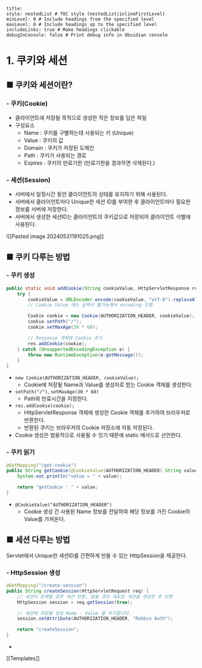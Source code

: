 ```table-of-contents
title: 
style: nestedList # TOC style (nestedList|inlineFirstLevel)
minLevel: 0 # Include headings from the specified level
maxLevel: 0 # Include headings up to the specified level
includeLinks: true # Make headings clickable
debugInConsole: false # Print debug info in Obsidian console
```

# 1. 쿠키와 세션
## ■ 쿠키와 세션이란?

### - 쿠키(Cookie)
- 클라이언트에 저장될 목적으로 생성한 작은 정보를 담은 파일
- 구성요소
	- Name : 쿠키를 구별하는데 사용되는 키 (Unique)
	- Value : 쿠키의 값
	- Domain : 쿠키가 저장된 도메인
	- Path : 쿠키가 사용되는 경로
	- Expires : 쿠키의 만료기한 (만료기한을 경과하면 삭제된다.)

### - 세션(Session)
- 서버에서 일정시간 동안 클라이언트의 상태를 유지하기 위해 사용된다.
- 서버에서 클라이언트마다 Unique한 세션 ID를 부여한 후 클라이언트마다 필요한 정보를 서버에 저장한다.
- 서버에서 생성한 세션ID는 클라이언트의 쿠키값으로 저장되어 클라이언트 식별에 사용된다.

![[Pasted image 20240531191025.png]]

## ■ 쿠키 다루는 방법
### - 쿠키 생성
``` java
public static void addCookie(String cookieValue, HttpServletResponse res) {
    try {
        cookieValue = URLEncoder.encode(cookieValue, "utf-8").replaceAll("\\+", "%20"); 
	    // Cookie Value 에는 공백이 불가능해서 encoding 진행

        Cookie cookie = new Cookie(AUTHORIZATION_HEADER, cookieValue); // Name-Value
        cookie.setPath("/");
        cookie.setMaxAge(30 * 60);

        // Response 객체에 Cookie 추가
        res.addCookie(cookie);
    } catch (UnsupportedEncodingException e) {
        throw new RuntimeException(e.getMessage());
    }
}
```
- `new Cookie(AUTHORIZATION_HEADER, cookieValue);`
	- Cookie에 저장될 Name과 Value를 생성자로 받는 Cookie 객체를 생성한다.
- `setPath("/")`, `setMaxAge(30 * 60)`
	- Path와 만료시간을 지정한다.
- `res.addCookie(cookie);`
	- HttpServletResponse 객체에 생성한 Cookie 객체를 추가하여 브라우저로 반환한다.
	- 반환된 쿠키는 브라우저의 Cookie 저장소에 자동 저장된다.
- Cookie 생성은 범용적으로 사용될 수 잇기 때문에 static 메서드로 선언한다.

### - 쿠키 읽기
``` java
@GetMapping("/get-cookie")
public String getCookie(@CookieValue(AUTHORIZATION_HEADER) String value) {
    System.out.println("value = " + value);

    return "getCookie : " + value;
}
```
- `@CookieValue("AUTHORIZATION_HEADER")`
	- Cookie 생성 간 사용된 Name 정보를 전달하여 해당 정보를 가진 Cookie의 Value를 가져온다.

## ■ 세션 다루는 방법

Servlet에서 Unique한 세션ID를 간편하게 만들 수 있는 HttpSession을 제공한다.
### - HttpSession 생성
``` java
@GetMapping("/create-session")
public String createSession(HttpServletRequest req) {
    // 세션이 존재할 경우 세션 반환, 없을 경우 새로운 세션을 생성한 후 반환
    HttpSession session = req.getSession(true);

    // 세션에 저장될 정보 Name - Value 를 추가합니다.
    session.setAttribute(AUTHORIZATION_HEADER, "Robbie Auth");

    return "createSession";
}
```
- 




[[Templates]]
